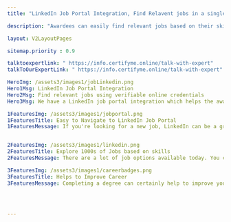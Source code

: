 ```yaml
---
title: "LinkedIn Job Portal Integration, Find Relavent jobs in a single click"

description: "Awardees can easily find relevant jobs based on their skills with our linkedin job portal integration"

layout: V2LayoutPages

sitemap.priority : 0.9

talktoexpertlink: " https://info.certifyme.online/talk-with-expert"
talkToOurExpertLink: " https://info.certifyme.online/talk-with-expert"

HeroImg: /assets3/images1/jobLinkedin.png
Hero1Msg: LinkedIn Job Portal Integration
Hero2Msg: Find relevant jobs using verifiable online credentials
Hero3Msg: We have a LinkedIn job portal integration which helps the awardee to find the relevant job according to the course or program they completed with a single click.LinkedIn job portal is a powerful tool that can help you land your dream job. 

1FeaturesImg: /assets3/images1/jobportal.png
1FeaturesTitle: Easy to Navigate to LinkedIn Job Portal
1FeaturesMessage: If you're looking for a new job, LinkedIn can be a great resource. The site has a job portal that makes finding openings matching your skills and experience easy. You can also connect with potential employers and recruiters through LinkedIn, which can give you a leg up in the job search process. Plus, LinkedIn offers a variety of resources to help you hone your job search skills and prepare for interviews.


2FeaturesImg: /assets3/images1/linkedin.png
2FeaturesTitle: Explore 1000s of Jobs based on skills
2FeaturesMessage: There are a lot of job options available today. You can explore thousands of different types of jobs, based on your skills and qualifications. This can help you find the perfect job for you. Many job sites can help you search for jobs, based on your skills. You can also search for jobs on social media sites, such as LinkedIn.   

3FeaturesImg: /assets3/images1/careerbadges.png
3FeaturesTitle: Helps to Improve Career
3FeaturesMessage: Completing a degree can certainly help to improve your career prospects and earning potential, but it is not the be-all and end-all when it comes to finding success in the working world. Many other factors come into play, such as your experience, skills, work ethic, and so on. However, having a degree can give you a leg up on the competition, and it can also make you more attractive to employers. So if you're looking to improve your career, getting a degree is a good place to start.




---
```

